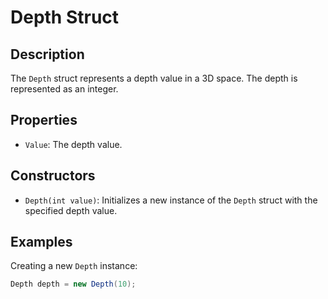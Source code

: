 # Depth Struct

## Description

The `Depth` struct represents a depth value in a 3D space. The depth is represented as an integer.

## Properties

- `Value`: The depth value.

## Constructors

- `Depth(int value)`: Initializes a new instance of the `Depth` struct with the specified depth value.

## Examples

Creating a new `Depth` instance:

```csharp
Depth depth = new Depth(10);